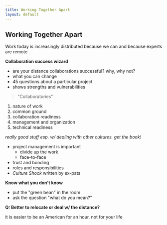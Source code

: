 ```yaml
---
title: Working Together Apart
layout: default
---
```


## <a id="wta"></a> Working Together Apart

Work today is increasingly distributed because we can and because experts are remote

**Collaboration success wizard**

- are your distance collaborations successful? why, why not?
- what you can change
- 45 questions about a particular project
- shows strengths and vulnerabilities

> "Collaboratories"

1. nature of work
2. common ground
3. collaboration readiness
4. management and organization
5. technical readiness

*really good stuff esp. w/ dealing with other cultures. get the book!*

- project management is important
	- divide up the work
	- face-to-face
- trust and bonding
- roles and responsibilities
- _Culture Shock_ written by ex-pats

**Know what you don't know**

- put the "green bean" in the room
- ask the question "what do you mean?"

**Q: Better to relocate or deal w/ the distance?**

it is easier to be an American for an hour, not for your life
